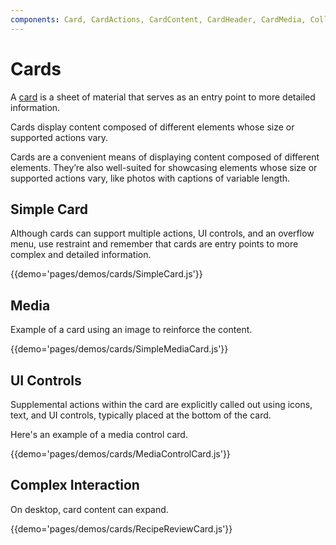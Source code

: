```yaml
---
components: Card, CardActions, CardContent, CardHeader, CardMedia, Collapse
---
```


# Cards

A [card](https://material.google.com/components/cards.html) is a sheet of material that serves as an entry point to more detailed information.

Cards display content composed of different elements whose size or supported actions vary.

Cards are a convenient means of displaying content composed of different elements. They’re also well-suited for showcasing elements whose size or supported actions vary, like photos with captions of variable length.

## Simple Card

Although cards can support multiple actions, UI controls, and an overflow menu, use restraint and remember that cards are entry points to more complex and detailed information.

{{demo='pages/demos/cards/SimpleCard.js'}}

## Media

Example of a card using an image to reinforce the content.

{{demo='pages/demos/cards/SimpleMediaCard.js'}}

## UI Controls

Supplemental actions within the card are explicitly called out using icons, text, and UI controls, typically placed at the bottom of the card.

Here's an example of a media control card.

{{demo='pages/demos/cards/MediaControlCard.js'}}

## Complex Interaction

On desktop, card content can expand.

{{demo='pages/demos/cards/RecipeReviewCard.js'}}

